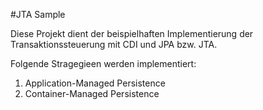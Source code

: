 #JTA Sample

Diese Projekt dient der beispielhaften Implementierung der Transaktionssteuerung mit CDI und JPA bzw. JTA.

Folgende Stragegieen werden implementiert:

1. Application-Managed Persistence
2. Container-Managed Persistence
